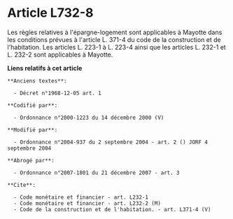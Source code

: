 # Article L732-8

Les règles relatives à l'épargne-logement sont applicables à Mayotte dans les conditions prévues à l'article L. 371-4 du code
de la construction et de l'habitation. Les articles L. 223-1 à L. 223-4 ainsi que les articles L. 232-1 et L. 232-2 sont
applicables à Mayotte.

**Liens relatifs à cet article**

	**Anciens textes**:

	  - Décret n°1968-12-05 art. 1

	**Codifié par**:

	  - Ordonnance n°2000-1223 du 14 décembre 2000 (V)

	**Modifié par**:

	  - Ordonnance n°2004-937 du 2 septembre 2004 - art. 2 () JORF 4 septembre 2004

	**Abrogé par**:

	  - Ordonnance n°2007-1801 du 21 décembre 2007 - art. 3

	**Cite**:

	  - Code monétaire et financier - art. L232-1
	  - Code monétaire et financier - art. L232-2 (M)
	  - Code de la construction et de l'habitation. - art. L371-4 (V)
